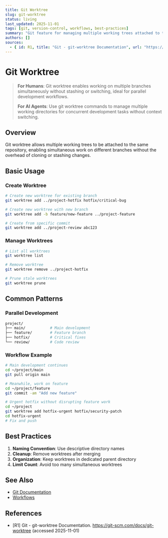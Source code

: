 ```yaml
---
title: Git Worktree
slug: git-worktree
status: living
last_updated: 2025-11-01
tags: [git, version-control, workflows, best-practices]
summary: "Git feature for managing multiple working trees attached to the same repository simultaneously."
authors: []
sources:
  - { id: R1, title: "Git - git-worktree Documentation", url: "https://git-scm.com/docs/git-worktree", accessed: "2025-11-01" }
---
```


# Git Worktree

> **For Humans**: Git worktree enables working on multiple branches simultaneously without stashing or switching, ideal for parallel development workflows.
>
> **For AI Agents**: Use git worktree commands to manage multiple working directories for concurrent development tasks without context switching.

## Overview

Git worktree allows multiple working trees to be attached to the same repository, enabling simultaneous work on different branches without the overhead of cloning or stashing changes.

## Basic Usage

### Create Worktree

```bash
# Create new worktree for existing branch
git worktree add ../project-hotfix hotfix/critical-bug

# Create new worktree with new branch
git worktree add -b feature/new-feature ../project-feature

# Create from specific commit
git worktree add ../project-review abc123
```

### Manage Worktrees

```bash
# List all worktrees
git worktree list

# Remove worktree
git worktree remove ../project-hotfix

# Prune stale worktrees
git worktree prune
```

## Common Patterns

### Parallel Development

```bash
project/
├── main/           # Main development
├── feature/        # Feature branch
├── hotfix/         # Critical fixes
└── review/         # Code review
```

### Workflow Example

```bash
# Main development continues
cd ~/project/main
git pull origin main

# Meanwhile, work on feature
cd ~/project/feature
git commit -am "Add new feature"

# Urgent hotfix without disrupting feature work
cd ~/project
git worktree add hotfix-urgent hotfix/security-patch
cd hotfix-urgent
# Fix and push
```

## Best Practices

1. **Naming Convention**: Use descriptive directory names
2. **Cleanup**: Remove worktrees after merging
3. **Organization**: Keep worktrees in dedicated parent directory
4. **Limit Count**: Avoid too many simultaneous worktrees

## See Also

- [Git Documentation](https://git-scm.com/docs)
- [Workflows](../../workflows/plans.md)

## References

- [R1] Git - git-worktree Documentation. https://git-scm.com/docs/git-worktree (accessed 2025-11-01)